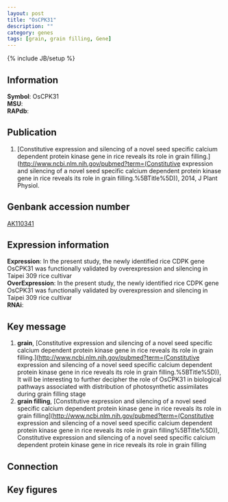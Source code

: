 ```yaml
---
layout: post
title: "OsCPK31"
description: ""
category: genes
tags: [grain, grain filling, Gene]
---
```

{% include JB/setup %}

## Information
__Symbol__: OsCPK31  
__MSU__:   
__RAPdb__:   

## Publication
1. [Constitutive expression and silencing of a novel seed specific calcium dependent protein kinase gene in rice reveals its role in grain filling.](http://www.ncbi.nlm.nih.gov/pubmed?term=(Constitutive expression and silencing of a novel seed specific calcium dependent protein kinase gene in rice reveals its role in grain filling.%5BTitle%5D)), 2014, J Plant Physiol.

## Genbank accession number
[AK110341](http://www.ncbi.nlm.nih.gov/nuccore/AK110341)

## Expression information
__Expression__: In the present study, the newly identified rice CDPK gene OsCPK31 was functionally validated by overexpression and silencing in Taipei 309 rice cultivar  
__OverExpression__: In the present study, the newly identified rice CDPK gene OsCPK31 was functionally validated by overexpression and silencing in Taipei 309 rice cultivar  
__RNAi__:  

## Key message
1. __grain__, [Constitutive expression and silencing of a novel seed specific calcium dependent protein kinase gene in rice reveals its role in grain filling.](http://www.ncbi.nlm.nih.gov/pubmed?term=(Constitutive expression and silencing of a novel seed specific calcium dependent protein kinase gene in rice reveals its role in grain filling.%5BTitle%5D)),  It will be interesting to further decipher the role of OsCPK31 in biological pathways associated with distribution of photosynthetic assimilates during grain filling stage
2. __grain filling__, [Constitutive expression and silencing of a novel seed specific calcium dependent  protein kinase gene in rice reveals its role in grain filling](http://www.ncbi.nlm.nih.gov/pubmed?term=(Constitutive expression and silencing of a novel seed specific calcium dependent  protein kinase gene in rice reveals its role in grain filling%5BTitle%5D)), Constitutive expression and silencing of a novel seed specific calcium dependent  protein kinase gene in rice reveals its role in grain filling

## Connection

## Key figures


